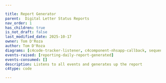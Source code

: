```yaml
---

title: Report Generator
parent:  Digital Letter Status Reports
nav_order: 1
has_children: true
is_not_draft: false
last_modified_date: 2025-10-17
owner: Tom D'Roza
author: Tom D'Roza
diagrams: [c4code-tracker-listener, c4component-nhsapp-callback, sequence-nhsapp-callback]
events-raised: [reporting-daily-report-generated]
events-consumed: []
description: Listens to all events and generates up the report
c4type: code

---
```

